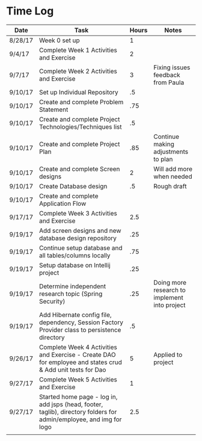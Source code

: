 # Time Log

| Date | Task | Hours | Notes|
|------|------|-------|------|
| 8/28/17 | Week 0 set up | 1 |  |
| 9/4/17 | Complete Week 1 Activities and Exercise | 2 |  |
| 9/7/17 | Complete Week 2 Activities and Exercise | 3 | Fixing issues feedback from Paula |
| 9/10/17| Set up Individual Repository | .5 |  |
| 9/10/17 | Create and complete Problem Statement | .75 |  |
| 9/10/17 | Create and complete Project Technologies/Techniques list | .5 |  |
| 9/10/17 | Create and complete Project Plan | .85 | Continue making adjustments to plan |
| 9/10/17 | Create and complete Screen designs | 2 | Will add more when needed |
| 9/10/17 | Create Database design | .5 | Rough draft |
| 9/10/17 | Create and complete Application Flow |  |  |
| 9/17/17 | Complete Week 3 Activities and Exercise | 2.5 |  |
| 9/19/17 | Add screen designs and new database design repository | .25 |  |
| 9/19/17 | Continue setup database and all tables/columns locally | .75 |  |
| 9/19/17 | Setup database on Intellij project | .25 |  |
| 9/19/17 | Determine independent research topic (Spring Security) | .25 | Doing more research to implement into project |
| 9/19/17 | Add Hibernate config file, dependency, Session Factory Provider class to persistence directory | .5 |  |
| 9/26/17 | Complete Week 4 Activities and Exercise - Create DAO for employee and states crud & Add unit tests for Dao | 5 | Applied to project |
| 9/27/17 | Complete Week 5 Activities and Exercise | 1 |  |
| 9/27/17 | Started home page - log in, add jsps (head, footer, taglib), directory folders for admin/employee, and img for logo | 2.5 |  |
|  |  |  |  |

